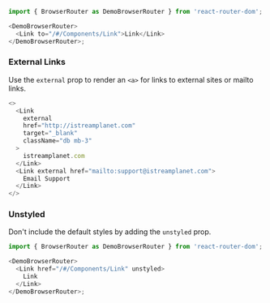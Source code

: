 ```js
import { BrowserRouter as DemoBrowserRouter } from 'react-router-dom';

<DemoBrowserRouter>
  <Link to="/#/Components/Link">Link</Link>
</DemoBrowserRouter>;
```

### External Links

Use the `external` prop to render an `<a>` for links to external sites or mailto links.

```js
<>
  <Link
    external
    href="http://istreamplanet.com"
    target="_blank"
    className="db mb-3"
  >
    istreamplanet.com
  </Link>
  <Link external href="mailto:support@istreamplanet.com">
    Email Support
  </Link>
</>
```

### Unstyled

Don't include the default styles by adding the `unstyled` prop.

```js
import { BrowserRouter as DemoBrowserRouter } from 'react-router-dom';

<DemoBrowserRouter>
  <Link href="/#/Components/Link" unstyled>
    Link
  </Link>
</DemoBrowserRouter>;
```
